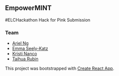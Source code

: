 ## EmpowerMINT

#ELCHackathon Hack for Pink Submission


### Team
* [Ariel Ng](https://github.com/arng0123)
* [Emma Seely-Katz](https://github.com/emseely)
* [Kristi Nanco](https://github.com/knanco)
* [Taihua Rubin](https://github.com/TaihuaRubin)


This project was bootstrapped with [Create React App](https://github.com/facebook/create-react-app).
